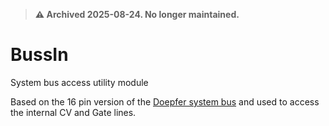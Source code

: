 > **⚠️ Archived 2025-08-24. No longer maintained.**

# BussIn
System bus access utility module

Based on the 16 pin version of the [Doepfer system bus](https://doepfer.de/a100_man/a100t_e.htm) and used to access the internal CV and Gate lines.
